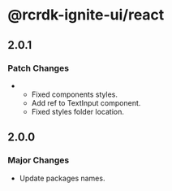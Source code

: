 # @rcrdk-ignite-ui/react

## 2.0.1

### Patch Changes

- - Fixed components styles.
  - Add ref to TextInput component.
  - Fixed styles folder location.

## 2.0.0

### Major Changes

- Update packages names.
